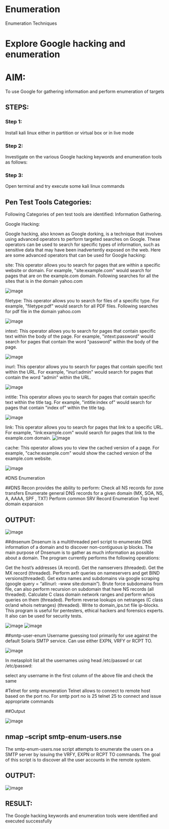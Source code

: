 # Enumeration
Enumeration Techniques

# Explore Google hacking and enumeration 

# AIM:

To use Google for gathering information and perform enumeration of targets

## STEPS:

### Step 1:

Install kali linux either in partition or virtual box or in live mode

### Step 2:

Investigate on the various Google hacking keywords and enumeration tools as follows:


### Step 3:
Open terminal and try execute some kali linux commands

## Pen Test Tools Categories:  

Following Categories of pen test tools are identified:
Information Gathering.

Google Hacking:

Google hacking, also known as Google dorking, is a technique that involves using advanced operators to perform targeted searches on Google. These operators can be used to search for specific types of information, such as sensitive data that may have been inadvertently exposed on the web. Here are some advanced operators that can be used for Google hacking:

site: This operator allows you to search for pages that are within a specific website or domain. For example, "site:example.com" would search for pages that are on the example.com domain.
Following searches for all the sites that is in the domain yahoo.com

![image](https://github.com/manikandan26052004/Enumeration/assets/121999845/bd9c23a0-acaf-4111-959e-b176a3f11df8)


filetype: This operator allows you to search for files of a specific type. For example, "filetype:pdf" would search for all PDF files.
Following searches for pdf file in the domain yahoo.com

![image](https://github.com/manikandan26052004/Enumeration/assets/121999845/851938b8-3330-40be-bcc5-b822ed8250f4)



intext: This operator allows you to search for pages that contain specific text within the body of the page. For example, "intext:password" would search for pages that contain the word "password" within the body of the page.

![image](https://github.com/manikandan26052004/Enumeration/assets/121999845/79036feb-0707-43ac-b163-fe0acb083349)


inurl: This operator allows you to search for pages that contain specific text within the URL. For example, "inurl:admin" would search for pages that contain the word "admin" within the URL.

![image](https://github.com/manikandan26052004/Enumeration/assets/121999845/ababa773-e34b-4717-8245-69b481f53c0b)

intitle: This operator allows you to search for pages that contain specific text within the title tag. For example, "intitle:index of" would search for pages that contain "index of" within the title tag.

![image](https://github.com/manikandan26052004/Enumeration/assets/121999845/b7d51a14-2b2b-4acc-9533-f1094359a84e)

link: This operator allows you to search for pages that link to a specific URL. For example, "link:example.com" would search for pages that link to the example.com domain.
![image](https://github.com/manikandan26052004/Enumeration/assets/121999845/ecf72b8e-a819-4979-878f-4c1b2491b102)

cache: This operator allows you to view the cached version of a page. For example, "cache:example.com" would show the cached version of the example.com website.

![image](https://github.com/manikandan26052004/Enumeration/assets/121999845/18cf4d52-a77f-4756-8460-6714b4395843)

 
#DNS Enumeration


##DNS Recon
provides the ability to perform:
Check all NS records for zone transfers
Enumerate general DNS records for a given domain (MX, SOA, NS, A, AAAA, SPF , TXT)
Perform common SRV Record Enumeration
Top level domain expansion
## OUTPUT:

![image](https://github.com/manikandan26052004/Enumeration/assets/121999845/d81e71ed-c673-4009-9dcc-df8fd7a40f8b)


##dnsenum
Dnsenum is a multithreaded perl script to enumerate DNS information of a domain and to discover non-contiguous ip blocks. The main purpose of Dnsenum is to gather as much information as possible about a domain. The program currently performs the following operations:

Get the host’s addresses (A record).
Get the namservers (threaded).
Get the MX record (threaded).
Perform axfr queries on nameservers and get BIND versions(threaded).
Get extra names and subdomains via google scraping (google query = “allinurl: -www site:domain”).
Brute force subdomains from file, can also perform recursion on subdomain that have NS records (all threaded).
Calculate C class domain network ranges and perform whois queries on them (threaded).
Perform reverse lookups on netranges (C class or/and whois netranges) (threaded).
Write to domain_ips.txt file ip-blocks.
This program is useful for pentesters, ethical hackers and forensics experts. It also can be used for security tests.

![image](https://github.com/manikandan26052004/Enumeration/assets/121999845/229c6247-92bb-4790-a697-08aac0c5a85c)
![image](https://github.com/manikandan26052004/Enumeration/assets/121999845/3742c454-061c-443a-bb50-ffbddf74020f)

##smtp-user-enum
Username guessing tool primarily for use against the default Solaris SMTP service. Can use either EXPN, VRFY or RCPT TO.

![image](https://github.com/manikandan26052004/Enumeration/assets/121999845/9b81907f-5471-44d1-a99c-52346725acf1)


In metasploit list all the usernames using head /etc/passwd or cat /etc/passwd:

select any username in the first column of the above file and check the same


#Telnet for smtp enumeration
Telnet allows to connect to remote host based on the port no. For smtp port no is 25
telnet <host address> 25 to connect
and issue appropriate commands
  
 ##Output
  
![image](https://github.com/manikandan26052004/Enumeration/assets/121999845/2ab5b70a-5555-4739-88a0-5ed6ba072d2c)
  

## nmap –script smtp-enum-users.nse <hostname>

The smtp-enum-users.nse script attempts to enumerate the users on a SMTP server by issuing the VRFY, EXPN or RCPT TO commands. The goal of this script is to discover all the user accounts in the remote system.


## OUTPUT:

![image](https://github.com/manikandan26052004/Enumeration/assets/121999845/c29718e8-2976-487a-8659-6595e820cfa7)


## RESULT:
The Google hacking keywords and enumeration tools were identified and executed successfully

